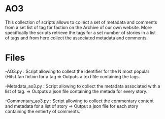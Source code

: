 
# AO3

This collection of scripts allows to collect a set of metadata and comments from a set list of tag for faction on the Archive of our own website. More specifically the scripts retrieve the tags for a set number of stories in a list of tags and from here collect the associated metadata and comments. 

# Files

 -AO3.py : Script allowing to collect the identifier for the N most popular (Hits) fan fiction for a tag ⇒ Outputs a text file containing the tags. 
 
 -Metadata_ao3.py : Script allowing to collect the metadata associated with a list of tag. ⇒ Outputs a json file containing the metada for every story.
 
 -Commentary_ao3.py  : Script allowing to collect the commentary content and metadata for a list of story ⇒ Output a json file for each story containing the entierty of comments. 



